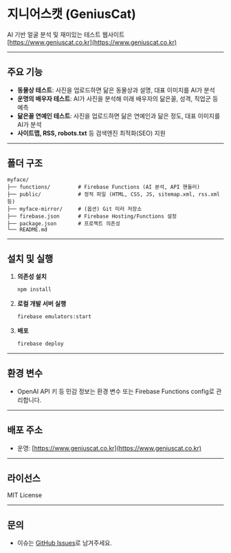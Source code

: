 # 지니어스캣 (GeniusCat)

AI 기반 얼굴 분석 및 재미있는 테스트 웹사이트  
[https://www.geniuscat.co.kr](https://www.geniuscat.co.kr)

---

## 주요 기능

- **동물상 테스트**: 사진을 업로드하면 닮은 동물상과 설명, 대표 이미지를 AI가 분석
- **운명의 배우자 테스트**: AI가 사진을 분석해 미래 배우자의 닮은꼴, 성격, 직업군 등 예측
- **닮은꼴 연예인 테스트**: 사진을 업로드하면 닮은 연예인과 닮은 정도, 대표 이미지를 AI가 분석
- **사이트맵, RSS, robots.txt** 등 검색엔진 최적화(SEO) 지원

---

## 폴더 구조

```
myface/
├── functions/         # Firebase Functions (AI 분석, API 핸들러)
├── public/            # 정적 파일 (HTML, CSS, JS, sitemap.xml, rss.xml 등)
├── myface-mirror/     # (옵션) Git 미러 저장소
├── firebase.json      # Firebase Hosting/Functions 설정
├── package.json       # 프로젝트 의존성
└── README.md
```

---

## 설치 및 실행

1. **의존성 설치**
   ```bash
   npm install
   ```

2. **로컬 개발 서버 실행**
   ```bash
   firebase emulators:start
   ```

3. **배포**
   ```bash
   firebase deploy
   ```

---

## 환경 변수

- OpenAI API 키 등 민감 정보는 환경 변수 또는 Firebase Functions config로 관리합니다.

---

## 배포 주소

- 운영: [https://www.geniuscat.co.kr](https://www.geniuscat.co.kr)

---

## 라이선스

MIT License

---

## 문의

- 이슈는 [GitHub Issues](https://github.com/sminju98/myface/issues)로 남겨주세요. 